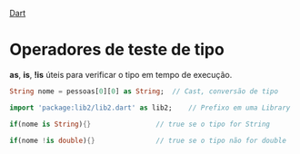 [Dart](https://github.com/leofds/flutter-class/blob/master/dart/dart.md)

# Operadores de teste de tipo

**as**, **is**, **!is** úteis para verificar o tipo em tempo de execução.

```dart
String nome = pessoas[0][0] as String;  // Cast, conversão de tipo

import 'package:lib2/lib2.dart' as lib2;	// Prefixo em uma Library

if(nome is String){}				// true se o tipo for String

if(nome !is double){}				// true se o tipo não for double
```
